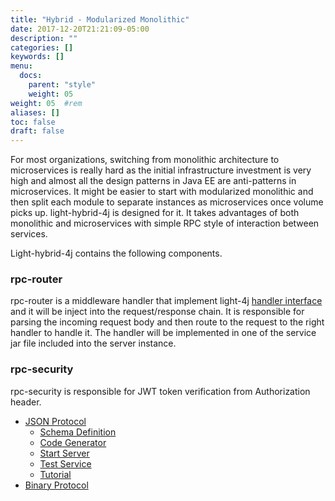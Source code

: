 ```yaml
---
title: "Hybrid - Modularized Monolithic"
date: 2017-12-20T21:21:09-05:00
description: ""
categories: []
keywords: []
menu:
  docs:
    parent: "style"
    weight: 05
weight: 05	#rem
aliases: []
toc: false
draft: false
---
```


For most organizations, switching from monolithic architecture to microservices is really hard as 
the initial infrastructure investment is very high and almost all the design patterns in Java EE 
are anti-patterns in microservices. It might be easier to start with modularized monolithic and then
split each module to separate instances as microservices once volume picks up. light-hybrid-4j is
designed for it. It takes advantages of both monolithic and microservices with simple RPC style of
interaction between services.

Light-hybrid-4j contains the following components.

### rpc-router

rpc-router is a middleware handler that implement light-4j [handler interface][] and it will be inject
into the request/response chain. It is responsible for parsing the incoming request body and then
route to the request to the right handler to handle it. The handler will be implemented in one of
the service jar file included into the server instance. 



### rpc-security

rpc-security is responsible for JWT token verification from Authorization header.  


- [JSON Protocol](/style/light-hybrid-4j/json-rpc/)
  * [Schema Definition](/style/light-hybrid-4j/json-schema/)
  * [Code Generator](/tutorial/generator/)
  * [Start Server](/style/light-hybrid-4j/start-server/)
  * [Test Service](/style/light-hybrid-4j/test-service/)
  * [Tutorial](/tutorial/hybrid/)
- [Binary Protocol](/style/light-hybrid-4j/binary-rpc/)

[handler interface]: /concern/handler/

